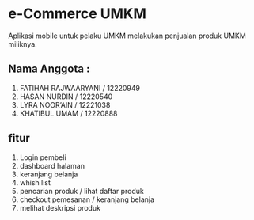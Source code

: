 # e-Commerce UMKM
Aplikasi mobile untuk pelaku UMKM melakukan penjualan produk UMKM miliknya. 

## Nama Anggota :
1. FATIHAH RAJWAARYANI / 12220949
2. HASAN NURDIN / 12220540
3. LYRA NOOR’AIN / 12221038
4. KHATIBUL UMAM / 12220888

## fitur
1. Login pembeli
2. dashboard halaman
3. keranjang belanja
4. whish list
5. pencarian produk / lihat daftar produk
6. checkout pemesanan / keranjang belanja
7. melihat deskripsi produk
